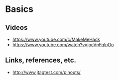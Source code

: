 # Basics

## Videos
* https://www.youtube.com/c/MakeMeHack
* https://www.youtube.com/watch?v=jocVpFqlpOo

## Links, references, etc.
* http://www.jtagtest.com/pinouts/
